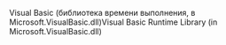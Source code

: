 <span data-ttu-id="0e0e5-101">Visual Basic (библиотека времени выполнения, в Microsoft.VisualBasic.dll)</span><span class="sxs-lookup"><span data-stu-id="0e0e5-101">Visual Basic Runtime Library (in Microsoft.VisualBasic.dll)</span></span>
